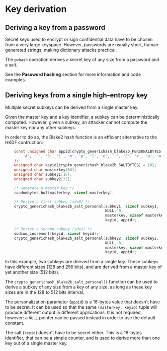 # Key derivation

## Deriving a key from a password

Secret keys used to encrypt or sign confidential data have to be chosen from a very large keyspace. However, passwords are usually short, human-generated strings, making dictionary attacks practical.

The `pwhash` operation derives a secret key of any size from a password and a salt.

See the __Password hashing__ section for more information and code examples.

## Deriving keys from a single high-entropy key

Multiple secret subkeys can be derived from a single master key.

Given the master key and a key identifier, a subkey can be deterministically computed. However, given a subkey, an attacker cannot compute the master key nor any other subkeys.

In order to do so, the Blake2 hash function is an efficient alternative to the HKDF contruction:

```c
    const unsigned char appid[crypto_generichash_blake2b_PERSONALBYTES] = {
        'A', ' ', 'S', 'i', 'm', 'p', 'l', 'e', ' ', 'E', 'x', 'a', 'm', 'p', 'l', 'e'
    };
    unsigned char keyid[crypto_generichash_blake2b_SALTBYTES] = {0};
    unsigned char masterkey[64];
    unsigned char subkey1[16];
    unsigned char subkey2[32];

    /* Generate a master key */
    randombytes_buf(masterkey, sizeof masterkey);

    /* Derive a first subkey (id=0) */
    crypto_generichash_blake2b_salt_personal(subkey1, sizeof subkey1,
                                             NULL, 0,
                                             masterkey, sizeof masterkey,
                                             keyid, appid);

    /* Derive a second subkey (id=1) */
    sodium_increment(keyid, sizeof keyid);
    crypto_generichash_blake2b_salt_personal(subkey2, sizeof subkey2,
                                             NULL, 0,
                                             masterkey, sizeof masterkey,
                                             keyid, appid);
```
In this example, two subkeys are derived from a single key. These subkeys have different sizes (128 and 256 bits), and are derived from a master key of yet another size (512 bits).

The `crypto_generichash_blake2b_salt_personal()` function can be used to derive a subkey of any size from a key of any size, as long as these key sizes are in the 128 to 512 bits interval.

The personalization parameter (`appid`) is a 16-bytes value that doesn't have to be secret. It can be used so that the same `(masterkey, keyid)` tuple will produce different output in different applications. It is not required, however: a `NULL` pointer can be passed instead in order to use the default constant.

The salt (`keyid`) doesn't have to be secret either. This is a 16-bytes identifier, that can be a simple counter, and is used to derive more than one key out of a single master key.



